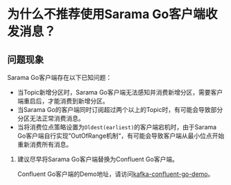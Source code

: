 # 为什么不推荐使用Sarama Go客户端收发消息？

## 问题现象

Sarama Go客户端存在以下已知问题：

-   当Topic新增分区时，Sarama Go客户端无法感知并消费新增分区，需要客户端重启后，才能消费到新增分区。
-   当Sarama Go的客户端同时订阅超过两个以上的Topic时，有可能会导致部分分区无法正常消费消息。
-   当将消费位点策略设置为`Oldest(earliest)`的客户端宕机时，由于Sarama Go客户端自行实现”OutOfRange机制“，有可能会导致客户端从最小位点开始重新消费所有消息。

1.  建议尽早将Sarama Go客户端替换为Confluent Go客户端。

    Confluent Go客户端的Demo地址，请访问[kafka-confluent-go-demo](https://github.com/AliwareMQ/aliware-kafka-demos/tree/master/kafka-confluent-go-demo)。


